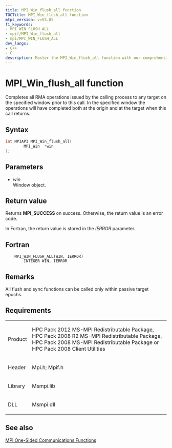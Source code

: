 ```yaml
---
title: MPI_Win_flush_all function
TOCTitle: MPI_Win_flush_all function
mtps_version: v=VS.85
f1_keywords:
- MPI_WIN_FLUSH_ALL
- mpif/MPI_Win_flush_all
- mpi/MPI_WIN_FLUSH_ALL
dev_langs:
- C++
- C
description: Master the MPI_Win_flush_all function with our comprehensive guide. Learn syntax, parameters, return values, and requirements for successful implementation.
---
```


# MPI\_Win\_flush\_all function

Completes all RMA operations issued by the calling process to any target on the specified window prior to this call. In the specified window the operations will have completed both at the origin and at the target when this call returns.

## Syntax

``` c++
int MPIAPI MPI_Win_flush_all(
        MPI_Win  *win
);
```

## Parameters

  - *win*  
    Window object.

## Return value

Returns **MPI\_SUCCESS** on success. Otherwise, the return value is an error code.

In Fortran, the return value is stored in the *IERROR* parameter.

## Fortran

``` FORTRAN
    MPI_WIN_FLUSH_ALL(WIN, IERROR)
        INTEGER WIN, IERROR
```

## Remarks

All flush and sync functions can be called only within passive target epochs.

## Requirements

<table>
<colgroup>
<col/>
<col/>
</colgroup>
<tbody>
<tr class="odd">
<td><p>Product</p></td>
<td><p>HPC Pack 2012 MS-MPI Redistributable Package, HPC Pack 2008 R2 MS-MPI Redistributable Package, HPC Pack 2008 MS-MPI Redistributable Package or HPC Pack 2008 Client Utilities</p></td>
</tr>
<tr class="even">
<td><p>Header</p></td>
<td>Mpi.h;
Mpif.h</td>
</tr>
<tr class="odd">
<td><p>Library</p></td>
<td>Msmpi.lib</td>
</tr>
<tr class="even">
<td><p>DLL</p></td>
<td>Msmpi.dll</td>
</tr>
</tbody>
</table>


## See also

[MPI One-Sided Communications Functions](mpi-one-sided-communications-functions.md)

